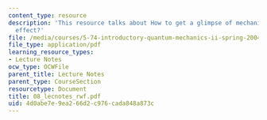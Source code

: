 ```yaml
---
content_type: resource
description: 'This resource talks about How to get a glimpse of mechanism: cause and
  effect?'
file: /media/courses/5-74-introductory-quantum-mechanics-ii-spring-2004/4d0abe7e9ea266d2c976cada848a873c_08_lecnotes_rwf.pdf
file_type: application/pdf
learning_resource_types:
- Lecture Notes
ocw_type: OCWFile
parent_title: Lecture Notes
parent_type: CourseSection
resourcetype: Document
title: 08_lecnotes_rwf.pdf
uid: 4d0abe7e-9ea2-66d2-c976-cada848a873c
---
```

